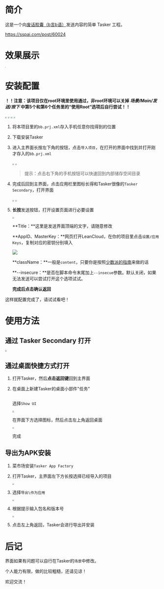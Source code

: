 # 简介

这是一个向[废话胶囊（b言b语）](https://github.com/daibor/nonsense.fun)发送内容的简单 Tasker 工程。

https://sspai.com/post/60024


# 效果展示

<img src="https://i.loli.net/2020/04/22/Hy7kwJL8FDr6I5O.png" style="zoom: 13%;" />

# 安装配置

**！！注意：该项目仅在root环境里使用通过，非root环境可以关掉 *场景/Main/发送/按下* 中第5个和第6个任务里的“使用Root“选项后自行尝试！！**

<img src="https://i.loli.net/2020/04/22/iaTO5gAQLjnufBZ.png" style="zoom:33%;" />

<img src="https://i.loli.net/2020/04/22/SIJivZ5L4Na9Cu3.png" style="zoom:33%;" />

<img src="https://i.loli.net/2020/04/22/HNhvpO5JQLDyISc.png" style="zoom:33%;" />

<img src="https://i.loli.net/2020/04/22/7BoIjaJL9h6ilf1.png" style="zoom:33%;" />

1. 将本项目里的``bb.prj.xml``存入手机任意你找得到的位置

2. 下载安装Tasker

3. 进入主界面长按左下角的按钮，点击`导入项目`，在打开的界面中找到并打开刚才存入的`bb.prj.xml`

   <img src="https://i.loli.net/2020/04/22/mpwnk2ZWvMc6uSU.png" style="zoom:33%;" />
   
   <img src="https://i.loli.net/2020/04/22/3Zc2KIWVfBzhiDM.png" style="zoom:33%;" />
   
   > 提示：点击右下角的手机按钮可以快速回到内部储存空间目录
   >
   
4. 完成后回到主界面，点击应用栏里图标长得和Tasker很像的`Tasker Secondary`，打开界面

   <img src="https://i.loli.net/2020/04/22/Gju9BY64UsWlvTw.png" style="zoom:33%;" />

   <img src="https://i.loli.net/2020/04/22/Hy7kwJL8FDr6I5O.png" style="zoom:33%;" />

5. **长按**发送按钮，打开设置页面进行必要设置

   <img src="https://i.loli.net/2020/04/22/YM5CJ6vb4OIdemy.png" style="zoom:33%;" />

   **Title：**这里是发送界面顶端的文字，请随意修改

   **AppID、MasterKey：**网页打开LeanCloud，在你的项目里点击``设置/应用Keys``，复制对应的密钥分别填入

   ![](https://i.loli.net/2020/04/20/Kaxt5GOo3LRgMmy.png)

   **className：**一般是`content`，只要你是按照[少数派的指南](https://sspai.com/post/60024)来做的话

   **--insecure：**是否在脚本命令末尾加上`--insecue`参数。默认关闭，如果无法发送可以尝试打开这个选项试试。
   
   **完成后点击确认返回**

这样就配置完成了，请试试看吧！

# 使用方法

## 通过 Tasker Secondary 打开

<img src="https://i.loli.net/2020/04/22/Gju9BY64UsWlvTw.png" style="zoom:33%;" />

## 通过桌面快捷方式打开

1. 打开Tasker，然后**点击返回键**回到主界面

2. 在桌面上新建Tasker的桌面小部件"任务"

   ![]()

   选择`Show UI`

   <img src="https://i.loli.net/2020/04/22/QWRPd7IKmV3oXYj.png" style="zoom:33%;" />

   在界面下方选择图标，然后点击左上角返回桌面

   <img src="https://i.loli.net/2020/04/22/t5dlHRyUgDM7aKX.png" style="zoom:33%;" />

   完成

## 导出为APK安装

1. 菜市场安装`Tasker App Factory`

2. 打开Tasker，主界面左下方长按选择已经导入的项目

   <img src="https://i.loli.net/2020/04/22/peARXFgoinvOJzx.png" style="zoom:33%;" />

3. 选择`导出\作为应用`

   <img src="https://i.loli.net/2020/04/22/pWGezM69XUa3OVj.png" style="zoom:33%;" />

4. 根据提示输入包名和版本号

   <img src="https://i.loli.net/2020/04/22/Q7nXMpqxhB5o8a3.png" style="zoom:33%;" />

5. 点击左上角返回，Tasker会进行导出并安装

# 后记

界面如果有问题可以自行在Tasker的`场景`中修改。

个人能力有限，做的比较粗糙，还请见谅！

欢迎交流！
